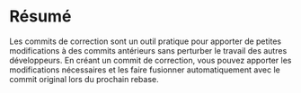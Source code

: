 # Résumé

Les commits de correction sont un outil pratique pour apporter de petites modifications à des commits antérieurs sans perturber le travail des autres développeurs. En créant un commit de correction, vous pouvez apporter les modifications nécessaires et les faire fusionner automatiquement avec le commit original lors du prochain rebase.
